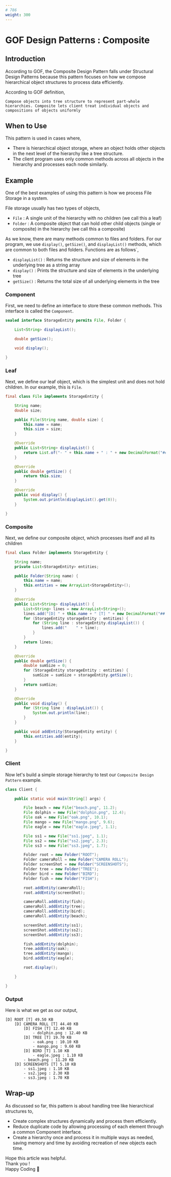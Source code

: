 ```yaml
---
# 786
weight: 300
---
```

# GOF Design Patterns : Composite

## Introduction

According to GOF, the Composite Design Pattern falls under Structural Design Patterns because this pattern focuses on how we compose hierarchical object structures to process data efficiently.

According to GOF definition,
```text
Compose objects into tree structure to represent part-whole hierarchies. Composite lets client treat individual objects and compositions of objects uniformly
```

## When to Use

This pattern is used in cases where,
- There is hierarchical object storage, where an object holds other objects in the next level of the hierarchy like a tree structure.
- The client program uses only common methods across all objects in the hierarchy and processes each node similarly.

## Example

One of the best examples of using this pattern is how we process File Storage in a system.

File storage usually has two types of objects,

- `File` : A single unit of the hierarchy with no children (we call this a leaf)
- `Folder` : A composite object that can hold other child objects (single or composite) in the hierarchy (we call this a composite)

As we know, there are many methods common to files and folders. For our program, we use `display()`, `getSize()`, and `displayList()` methods, which are common to both files and folders. Functions are as follows`,

- `displayList()` : Returns the structure and size of elements in the underlying tree as a string array
- `display()` : Prints the structure and size of elements in the underlying tree
- `getSize()` : Returns the total size of all underlying elements in the tree

### Component
First, we need to define an interface to store these common methods. This interface is called the `Component`.
```java
sealed interface StorageEntity permits File, Folder {

	List<String> displayList();

	double getSize();

	void display();

}
```
### Leaf
Next, we define our leaf object, which is the simplest unit and does not hold children. In our example, this is `File`.
```java
final class File implements StorageEntity {

	String name;
	double size;

	public File(String name, double size) {
		this.name = name;
		this.size = size;
	}

	@Override
	public List<String> displayList() {
		return List.of("- " + this.name + " : " + new DecimalFormat("##.00").format(getSize()) + " KB");
	}

	@Override
	public double getSize() {
		return this.size;
	}

	@Override
	public void display() {
		System.out.println(displayList().get(0));
	}

}
```
### Composite
Next, we define our composite object, which processes itself and all its children
```java
final class Folder implements StorageEntity {

	String name;
	private List<StorageEntity> entities;

	public Folder(String name) {
		this.name = name;
		this.entities = new ArrayList<StorageEntity>();
	}

	@Override
	public List<String> displayList() {
		List<String> lines = new ArrayList<String>();
		lines.add("[D] " + this.name + " [T] " + new DecimalFormat("##.00").format(getSize()) + " KB");
		for (StorageEntity storageEntity : entities) {
			for (String line : storageEntity.displayList()) {
				lines.add("    " + line);
			}
		}
		return lines;
	}

	@Override
	public double getSize() {
		double sumSize = 0;
		for (StorageEntity storageEntity : entities) {
			sumSize = sumSize + storageEntity.getSize();
		}
		return sumSize;
	}

	@Override
	public void display() {
		for (String line : displayList()) {
			System.out.println(line);
		}
	}

	public void addEntity(StorageEntity entity) {
		this.entities.add(entity);
	}

}
```
### Client
Now let's build a simple storage hierarchy to test our `Composite Design Pattern` example.
```java
class Client {

	public static void main(String[] args) {

		File beach = new File("beach.png", 11.2);
		File dolphin = new File("dolphin.png", 12.4);
		File oak = new File("oak.png", 10.1);
		File mango = new File("mango.png", 9.6);
		File eagle = new File("eagle.jpeg", 1.1);

		File ss1 = new File("ss1.jpeg", 1.1);
		File ss2 = new File("ss2.jpeg", 2.3);
		File ss3 = new File("ss3.jpeg", 1.7);

		Folder root = new Folder("ROOT");
		Folder cameraRoll = new Folder("CAMERA ROLL");
		Folder screenShot = new Folder("SCREENSHOTS");
		Folder tree = new Folder("TREE");
		Folder bird = new Folder("BIRD");
		Folder fish = new Folder("FISH");

		root.addEntity(cameraRoll);
		root.addEntity(screenShot);

		cameraRoll.addEntity(fish);
		cameraRoll.addEntity(tree);
		cameraRoll.addEntity(bird);
		cameraRoll.addEntity(beach);

		screenShot.addEntity(ss1);
		screenShot.addEntity(ss2);
		screenShot.addEntity(ss3);

		fish.addEntity(dolphin);
		tree.addEntity(oak);
		tree.addEntity(mango);
		bird.addEntity(eagle);

		root.display();

	}

}
```
### Output
Here is what we get as our output,
```text
[D] ROOT [T] 49.50 KB
    [D] CAMERA ROLL [T] 44.40 KB
        [D] FISH [T] 12.40 KB
            - dolphin.png : 12.40 KB
        [D] TREE [T] 19.70 KB
            - oak.png : 10.10 KB
            - mango.png : 9.60 KB
        [D] BIRD [T] 1.10 KB
            - eagle.jpeg : 1.10 KB
        - beach.png : 11.20 KB
    [D] SCREENSHOTS [T] 5.10 KB
        - ss1.jpeg : 1.10 KB
        - ss2.jpeg : 2.30 KB
        - ss3.jpeg : 1.70 KB
```
## Wrap-up
As discussed so far, this pattern is about handling tree like hierarchical structures to,
- Create complex structures dynamically and process them efficiently.
- Reduce duplicate code by allowing processing of each element through a common Component interface.
- Create a hierarchy once and process it in multiple ways as needed, saving memory and time by avoiding recreation of new objects each time.

Hope this article was helpful.\
Thank you !\
Happy Coding 🙌